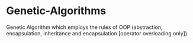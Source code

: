 # Genetic-Algorithms 
Genetic Algorithm which employs the rules of OOP (abstraction, encapsulation, inheritance and encapsulation [operator overloading only])
